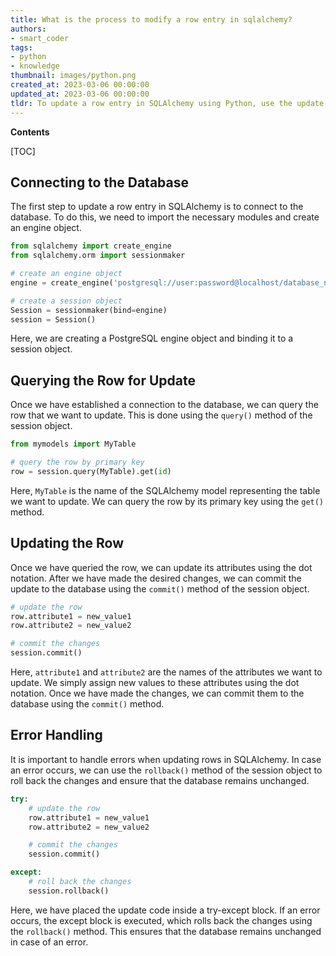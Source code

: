 ```yaml
---
title: What is the process to modify a row entry in sqlalchemy?
authors:
- smart_coder
tags:
- python
- knowledge
thumbnail: images/python.png
created_at: 2023-03-06 00:00:00
updated_at: 2023-03-06 00:00:00
tldr: To update a row entry in SQLAlchemy using Python, use the update() method on the table object, followed by the where() method to specify which row to update, and then the execute() method to run the update query.
---
```


**Contents**

[TOC]

## Connecting to the Database

The first step to update a row entry in SQLAlchemy is to connect to the database. To do this, we need to import the necessary modules and create an engine object.

```python
from sqlalchemy import create_engine
from sqlalchemy.orm import sessionmaker

# create an engine object
engine = create_engine('postgresql://user:password@localhost/database_name')

# create a session object
Session = sessionmaker(bind=engine)
session = Session()
```

Here, we are creating a PostgreSQL engine object and binding it to a session object.


## Querying the Row for Update

Once we have established a connection to the database, we can query the row that we want to update. This is done using the `query()` method of the session object.

```python
from mymodels import MyTable

# query the row by primary key
row = session.query(MyTable).get(id)
```

Here, `MyTable` is the name of the SQLAlchemy model representing the table we want to update. We can query the row by its primary key using the `get()` method.


## Updating the Row

Once we have queried the row, we can update its attributes using the dot notation. After we have made the desired changes, we can commit the update to the database using the `commit()` method of the session object.

```python
# update the row
row.attribute1 = new_value1
row.attribute2 = new_value2

# commit the changes
session.commit()
```

Here, `attribute1` and `attribute2` are the names of the attributes we want to update. We simply assign new values to these attributes using the dot notation. Once we have made the changes, we can commit them to the database using the `commit()` method.


## Error Handling

It is important to handle errors when updating rows in SQLAlchemy. In case an error occurs, we can use the `rollback()` method of the session object to roll back the changes and ensure that the database remains unchanged.

```python
try:
    # update the row
    row.attribute1 = new_value1
    row.attribute2 = new_value2

    # commit the changes
    session.commit()

except:
    # roll back the changes
    session.rollback()
```

Here, we have placed the update code inside a try-except block. If an error occurs, the except block is executed, which rolls back the changes using the `rollback()` method. This ensures that the database remains unchanged in case of an error.
